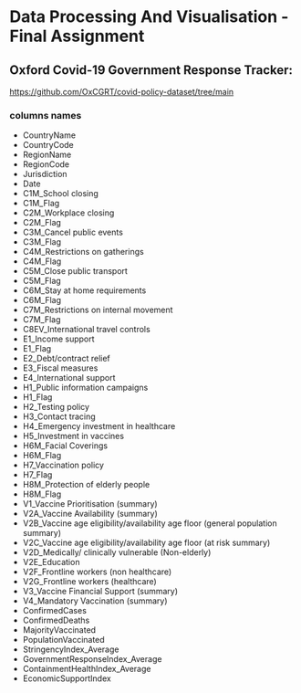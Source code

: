 # Data Processing And Visualisation - Final Assignment
## Oxford Covid-19 Government Response Tracker:
https://github.com/OxCGRT/covid-policy-dataset/tree/main
### columns names
*  CountryName 
*  CountryCode 
*  RegionName 
*  RegionCode 
*  Jurisdiction 
*  Date 
*  C1M_School closing 
*  C1M_Flag 
*  C2M_Workplace closing 
*  C2M_Flag 
*  C3M_Cancel public events 
*  C3M_Flag 
*  C4M_Restrictions on gatherings 
*  C4M_Flag 
*  C5M_Close public transport 
*  C5M_Flag 
*  C6M_Stay at home requirements 
*  C6M_Flag 
*  C7M_Restrictions on internal movement 
*  C7M_Flag 
*  C8EV_International travel controls 
*  E1_Income support 
*  E1_Flag 
*  E2_Debt/contract relief 
*  E3_Fiscal measures  
*  E4_International support 
*  H1_Public information campaigns  
*  H1_Flag 
*  H2_Testing policy 
*  H3_Contact tracing  
*  H4_Emergency investment in healthcare 
*  H5_Investment in vaccines  
*  H6M_Facial Coverings 
*  H6M_Flag 
*  H7_Vaccination policy 
*  H7_Flag  
*  H8M_Protection of elderly people 
*  H8M_Flag  
*  V1_Vaccine Prioritisation (summary)  
*  V2A_Vaccine Availability (summary)  
*  V2B_Vaccine age eligibility/availability age floor (general population summary)  
*  V2C_Vaccine age eligibility/availability age floor (at risk summary)  
*  V2D_Medically/ clinically vulnerable (Non-elderly) 
*  V2E_Education  
*  V2F_Frontline workers  (non healthcare)  
*  V2G_Frontline workers  (healthcare)  
*  V3_Vaccine Financial Support (summary)  
*  V4_Mandatory Vaccination (summary) 
*  ConfirmedCases  
*  ConfirmedDeaths 
*  MajorityVaccinated 
*  PopulationVaccinated  
*  StringencyIndex_Average 
*  GovernmentResponseIndex_Average  
*  ContainmentHealthIndex_Average 
*  EconomicSupportIndex 
